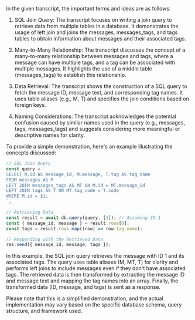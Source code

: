 In the given transcript, the important terms and ideas are as follows:

1. SQL Join Query: The transcript focuses on writing a join query to retrieve data from multiple tables in a database. It demonstrates the usage of left join and joins the messages, messages_tags, and tags tables to obtain information about messages and their associated tags.

2. Many-to-Many Relationship: The transcript discusses the concept of a many-to-many relationship between messages and tags, where a message can have multiple tags, and a tag can be associated with multiple messages. It highlights the use of a middle table (messages_tags) to establish this relationship.

3. Data Retrieval: The transcript shows the construction of a SQL query to fetch the message ID, message text, and corresponding tag names. It uses table aliases (e.g., M, T) and specifies the join conditions based on foreign keys.

4. Naming Considerations: The transcript acknowledges the potential confusion caused by similar names used in the query (e.g., messages, tags, messages_tags) and suggests considering more meaningful or descriptive names for clarity.

To provide a simple demonstration, here's an example illustrating the concepts discussed:

```javascript
// SQL Join Query
const query = `
SELECT M.id AS message_id, M.message, T.tag AS tag_name
FROM messages AS M
LEFT JOIN messages_tags AS MT ON M.id = MT.message_id
LEFT JOIN tags AS T ON MT.tag_code = T.code
WHERE M.id = $1;
`;

// Retrieving Data
const result = await db.query(query, [1]); // Assuming ID 1
const { message_id, message } = result.rows[0];
const tags = result.rows.map((row) => row.tag_name);

// Responding with the Retrieved Data
res.send({ message_id, message, tags });
```

In this example, the SQL join query retrieves the message with ID 1 and its associated tags. The query uses table aliases (M, MT, T) for clarity and performs left joins to include messages even if they don't have associated tags. The retrieved data is then transformed by extracting the message ID and message text and mapping the tag names into an array. Finally, the transformed data (ID, message, and tags) is sent as a response.

Please note that this is a simplified demonstration, and the actual implementation may vary based on the specific database schema, query structure, and framework used.